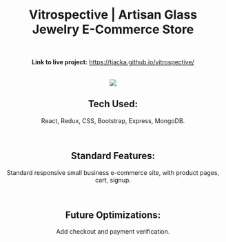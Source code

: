 <div align="center">

# Vitrospective | Artisan Glass Jewelry E-Commerce Store

<br>

**Link to live project:** https://tjacka.github.io/vitrospective/

<br>

<img src="https://i.ibb.co/tm1SBSC/vitrospective.jpg" border="0">

<br>

## Tech Used: 
  
React, Redux, CSS, Bootstrap, Express, MongoDB. 

<br> 

## Standard Features:

Standard responsive small business e-commerce site, with product pages, cart, signup. 
  
<br>
  
## Future Optimizations:
  
Add checkout and payment verification. 

</div>
